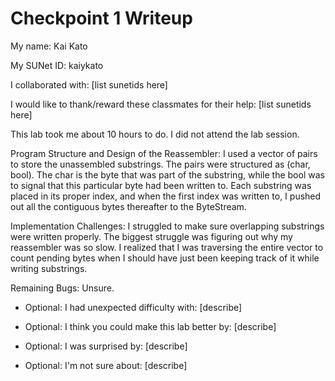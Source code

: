 Checkpoint 1 Writeup
====================

My name: Kai Kato

My SUNet ID: kaiykato

I collaborated with: [list sunetids here]

I would like to thank/reward these classmates for their help: [list sunetids here]

This lab took me about 10 hours to do. I did not attend the lab session.

Program Structure and Design of the Reassembler:
I used a vector of pairs to store the unassembled substrings. The pairs were structured as (char, bool). The char is the byte that was part of the substring, while the bool was to signal that this particular byte had been written to. Each substring was placed in its proper index, and when the first index was written to, I pushed out all the contiguous bytes thereafter to the ByteStream.

Implementation Challenges:
I struggled to make sure overlapping substrings were written properly. The biggest struggle was figuring out why my reassembler was so slow. I realized that I was traversing the entire vector to count pending bytes when I should have just been keeping track of it while writing substrings. 

Remaining Bugs:
Unsure.

- Optional: I had unexpected difficulty with: [describe]

- Optional: I think you could make this lab better by: [describe]

- Optional: I was surprised by: [describe]

- Optional: I'm not sure about: [describe]
